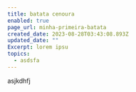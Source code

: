 ```yaml
---
title: batata cenoura
enabled: true
page_url: minha-primeira-batata
created_date: 2023-08-28T03:43:08.893Z
updated_date: ""
Excerpt: lorem ipsu
topics:
  - asdsfa
---
```

asjkdhfj